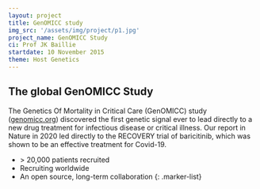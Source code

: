 ```yaml
---
layout: project
title: GenOMICC study
img_src: '/assets/img/project/p1.jpg'
project_name: GenOMICC Study
ci: Prof JK Baillie
startdate: 10 November 2015
theme: Host Genetics
---
```


## The global GenOMICC Study

The Genetics Of Mortality in Critical Care (GenOMICC) study ([genomicc.org](https://genomicc.org)) discovered the first genetic signal ever to lead directly to a new drug treatment for infectious disease or critical illness. Our report in Nature in 2020 led directly to the RECOVERY trial of baricitinib, which was shown to be an effective treatment for Covid-19.

* \> 20,000 patients recruited
* Recruiting worldwide
* An open source, long-term collaboration
{: .marker-list}
